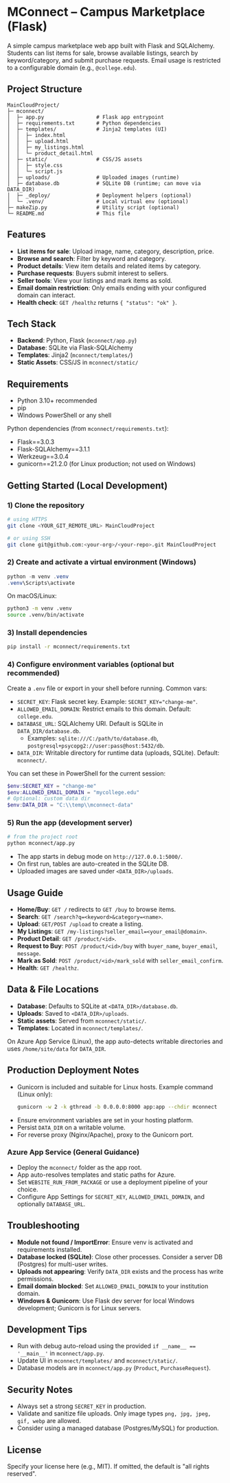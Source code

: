 # MConnect – Campus Marketplace (Flask)

A simple campus marketplace web app built with Flask and SQLAlchemy. Students can list items for sale, browse available listings, search by keyword/category, and submit purchase requests. Email usage is restricted to a configurable domain (e.g., `@college.edu`).

## Project Structure

```
MainCloudProject/
├─ mconnect/
│  ├─ app.py                 # Flask app entrypoint
│  ├─ requirements.txt       # Python dependencies
│  ├─ templates/             # Jinja2 templates (UI)
│  │  ├─ index.html
│  │  ├─ upload.html
│  │  ├─ my_listings.html
│  │  └─ product_detail.html
│  ├─ static/                # CSS/JS assets
│  │  ├─ style.css
│  │  └─ script.js
│  ├─ uploads/               # Uploaded images (runtime)
│  ├─ database.db            # SQLite DB (runtime; can move via DATA_DIR)
│  ├─ _deploy/               # Deployment helpers (optional)
│  └─ .venv/                 # Local virtual env (optional)
├─ makeZip.py                # Utility script (optional)
└─ README.md                 # This file
```

## Features

- **List items for sale**: Upload image, name, category, description, price.
- **Browse and search**: Filter by keyword and category.
- **Product details**: View item details and related items by category.
- **Purchase requests**: Buyers submit interest to sellers.
- **Seller tools**: View your listings and mark items as sold.
- **Email domain restriction**: Only emails ending with your configured domain can interact.
- **Health check**: `GET /healthz` returns `{ "status": "ok" }`.

## Tech Stack

- **Backend**: Python, Flask (`mconnect/app.py`)
- **Database**: SQLite via Flask-SQLAlchemy
- **Templates**: Jinja2 (`mconnect/templates/`)
- **Static Assets**: CSS/JS in `mconnect/static/`

## Requirements

- Python 3.10+ recommended
- pip
- Windows PowerShell or any shell

Python dependencies (from `mconnect/requirements.txt`):
- Flask==3.0.3
- Flask-SQLAlchemy==3.1.1
- Werkzeug==3.0.4
- gunicorn==21.2.0 (for Linux production; not used on Windows)

## Getting Started (Local Development)

### 1) Clone the repository

```bash
# using HTTPS
git clone <YOUR_GIT_REMOTE_URL> MainCloudProject

# or using SSH
git clone git@github.com:<your-org>/<your-repo>.git MainCloudProject
```

### 2) Create and activate a virtual environment (Windows)

```powershell
python -m venv .venv
.venv\Scripts\activate
```

On macOS/Linux:
```bash
python3 -m venv .venv
source .venv/bin/activate
```

### 3) Install dependencies

```bash
pip install -r mconnect/requirements.txt
```

### 4) Configure environment variables (optional but recommended)

Create a `.env` file or export in your shell before running. Common vars:

- `SECRET_KEY`: Flask secret key. Example: `SECRET_KEY="change-me"`.
- `ALLOWED_EMAIL_DOMAIN`: Restrict emails to this domain. Default: `college.edu`.
- `DATABASE_URL`: SQLAlchemy URI. Default is SQLite in `DATA_DIR/database.db`.
  - Examples: `sqlite:///C:/path/to/database.db`, `postgresql+psycopg2://user:pass@host:5432/db`.
- `DATA_DIR`: Writable directory for runtime data (uploads, SQLite). Default: `mconnect/`.

You can set these in PowerShell for the current session:
```powershell
$env:SECRET_KEY = "change-me"
$env:ALLOWED_EMAIL_DOMAIN = "mycollege.edu"
# Optional: custom data dir
$env:DATA_DIR = "C:\\temp\\mconnect-data"
```

### 5) Run the app (development server)

```bash
# from the project root
python mconnect/app.py
```

- The app starts in debug mode on `http://127.0.0.1:5000/`.
- On first run, tables are auto-created in the SQLite DB.
- Uploaded images are saved under `<DATA_DIR>/uploads`.

## Usage Guide

- **Home/Buy**: `GET /` redirects to `GET /buy` to browse items.
- **Search**: `GET /search?q=<keyword>&category=<name>`.
- **Upload**: `GET/POST /upload` to create a listing.
- **My Listings**: `GET /my-listings?seller_email=<your_email@domain>`.
- **Product Detail**: `GET /product/<id>`.
- **Request to Buy**: `POST /product/<id>/buy` with `buyer_name`, `buyer_email`, `message`.
- **Mark as Sold**: `POST /product/<id>/mark_sold` with `seller_email_confirm`.
- **Health**: `GET /healthz`.

## Data & File Locations

- **Database**: Defaults to SQLite at `<DATA_DIR>/database.db`.
- **Uploads**: Saved to `<DATA_DIR>/uploads`.
- **Static assets**: Served from `mconnect/static/`.
- **Templates**: Located in `mconnect/templates/`.

On Azure App Service (Linux), the app auto-detects writable directories and uses `/home/site/data` for `DATA_DIR`.

## Production Deployment Notes

- Gunicorn is included and suitable for Linux hosts. Example command (Linux only):
  ```bash
  gunicorn -w 2 -k gthread -b 0.0.0.0:8000 app:app --chdir mconnect
  ```
- Ensure environment variables are set in your hosting platform.
- Persist `DATA_DIR` on a writable volume.
- For reverse proxy (Nginx/Apache), proxy to the Gunicorn port.

### Azure App Service (General Guidance)

- Deploy the `mconnect/` folder as the app root.
- App auto-resolves templates and static paths for Azure.
- Set `WEBSITE_RUN_FROM_PACKAGE` or use a deployment pipeline of your choice.
- Configure App Settings for `SECRET_KEY`, `ALLOWED_EMAIL_DOMAIN`, and optionally `DATABASE_URL`.

## Troubleshooting

- **Module not found / ImportError**: Ensure venv is activated and requirements installed.
- **Database locked (SQLite)**: Close other processes. Consider a server DB (Postgres) for multi-user writes.
- **Uploads not appearing**: Verify `DATA_DIR` exists and the process has write permissions.
- **Email domain blocked**: Set `ALLOWED_EMAIL_DOMAIN` to your institution domain.
- **Windows & Gunicorn**: Use Flask dev server for local Windows development; Gunicorn is for Linux servers.

## Development Tips

- Run with debug auto-reload using the provided `if __name__ == '__main__'` in `mconnect/app.py`.
- Update UI in `mconnect/templates/` and `mconnect/static/`.
- Database models are in `mconnect/app.py` (`Product`, `PurchaseRequest`).

## Security Notes

- Always set a strong `SECRET_KEY` in production.
- Validate and sanitize file uploads. Only image types `png, jpg, jpeg, gif, webp` are allowed.
- Consider using a managed database (Postgres/MySQL) for production.

## License

Specify your license here (e.g., MIT). If omitted, the default is "all rights reserved".
